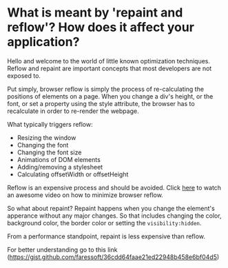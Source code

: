 # What is meant by 'repaint and reflow'? How does it affect your application?

Hello and welcome to the world of little known optimization techniques. Reflow and repaint are important concepts that most developers are not exposed to.

Put simply, browser reflow is simply the process of re-calculating the positions of elements on a page. When you change a div's height, or the font, or set a property using the style attribute, the browser has to recalculate in order to re-render
the webpage.

What typically triggers reflow:

- Resizing the window
- Changing the font
- Changing the font size
- Animations of DOM elements
- Adding/removing a stylesheet
- Calculating offsetWidth or offsetHeight

Reflow is an expensive process and should be avoided. Click [here](https://www.youtube.com/watch?v=ZHxbs5WEQzE) to watch an awesome video on how to minimize browser reflow.

So what about repaint? Repaint happens when you change the element's apperance without any major changes. So that includes changing the color, background color, the border color or setting the
`visibility:hidden`.

From a performance standpoint, repaint is less expensive than reflow.

For better understanding go to this link (https://gist.github.com/faressoft/36cdd64faae21ed22948b458e6bf04d5) 
